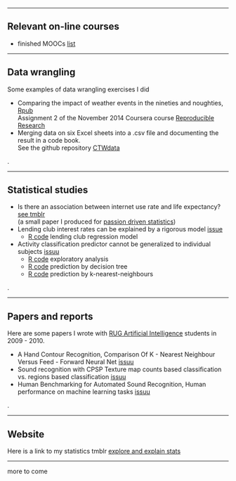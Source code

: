 
---
## Relevant on-line courses
- finished MOOCs [list](./md/710_moocs.md)

---
## Data wrangling

Some examples of data wrangling exercises I did

- Comparing the impact of weather events in the nineties and noughties, [Rpub](http://rpubs.com/vilkoos/52188)     
Assignment 2 of the November 2014 Coursera course [Reproducible Research](https://www.coursera.org/course/repdata)   
- Merging data on six Excel sheets into a .csv file and documenting the result in a code book.  
See the github repository [CTWdata](https://github.com/vilkoos/CTWdata)  

 .

---
## Statistical studies

- Is there an association between internet use rate and life expectancy? [see tmblr](http://exexstats.tumblr.com/post/49267271093/final-project-passion-driven-statistics)   
(a small paper I produced for [passion driven statistics](https://www.coursera.org/course/pdstatistics))
- Lending club interest rates can be explained by a rigorous model [issue](http://issuu.com/vilkoos/docs/analysis1a)
	- [R code](./prg/b1_lending_club_regression.R) lending club regression model 
- Activity classification predictor cannot be generalized to individual subjects [issuu](http://issuu.com/vilkoos/docs/analysis2a)
	- [R code](./prg/a1_explore_data.R) exploratory analysis
	- [R code](./prg/a2_predict_by_tree.R) prediction by decision tree
	- [R code](./prg/a3_predict_by_knn.R) prediction by k-nearest-neighbours   

 .

-----
## Papers and reports

Here are some papers I wrote with [RUG Artificial Intelligence](http://www.rug.nl/masters/artificial-intelligence/) students in 2009 - 2010.

- A Hand Contour Recognition, Comparison Of K - Nearest Neighbour Versus Feed - Forward Neural Net [issuu](http://issuu.com/vilkoos/docs/paper_rug_2009_handrecognition)
- Sound recognition with CPSP Texture map counts based classification vs. regions based classification [issuu](http://issuu.com/vilkoos/docs/paper_rug_2010_sound_recognition)
- Human Benchmarking for Automated Sound Recognition, Human performance on machine learning tasks [issuu](http://issuu.com/vilkoos/docs/paper_rug_2009_perception_experimen)

 .

---
## Website

Here is a link to my statistics tmblr [explore and explain stats](http://exexstats.tumblr.com/)  

---

more to come